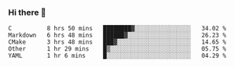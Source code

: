 ### Hi there 👋

<!--
**WShiBin/WShiBin** is a ✨ _special_ ✨ repository because its `README.md` (this file) appears on your GitHub profile.

Here are some ideas to get you started:

- 🔭 I’m currently working on ...
- 🌱 I’m currently learning ...
- 👯 I’m looking to collaborate on ...
- 🤔 I’m looking for help with ...
- 💬 Ask me about ...
- 📫 How to reach me: ...
- 😄 Pronouns: ...
- ⚡ Fun fact: ...
-->

<!--START_SECTION:waka-->
```text
C          8 hrs 50 mins   ████████▓░░░░░░░░░░░░░░░░   34.02 % 
Markdown   6 hrs 48 mins   ██████▓░░░░░░░░░░░░░░░░░░   26.23 % 
CMake      3 hrs 48 mins   ███▓░░░░░░░░░░░░░░░░░░░░░   14.65 % 
Other      1 hr 29 mins    █▒░░░░░░░░░░░░░░░░░░░░░░░   05.75 % 
YAML       1 hr 6 mins     █░░░░░░░░░░░░░░░░░░░░░░░░   04.29 % 
```
<!--END_SECTION:waka-->
